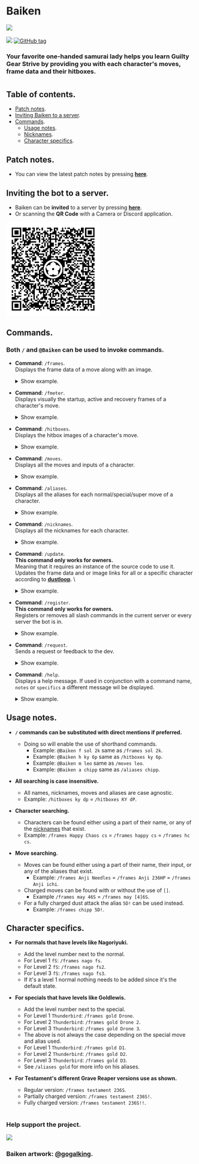 

# Baiken

<img src="https://user-images.githubusercontent.com/80072600/213743131-11012730-7bcd-4ab2-a6b4-e7406fdec419.jpg" />

[![](https://img.shields.io/static/v1?label=Sponsor&message=%E2%9D%A4&logo=GitHub&color=%23fe8e86)](https://github.com/sponsors/yakiimoninja)
[![GitHub tag](https://img.shields.io/github/tag/yakiimoninja/baiken.svg)](https://github.com/yakiimoninja/baiken/releases/latest)

### Your favorite one-handed samurai lady helps you learn Guilty Gear Strive by providing you with each character's moves, frame data and their hitboxes.
#

## Table of contents.
- [Patch notes](https://github.com/yakiimoninja/baiken/releases).
- [Inviting Baiken to a server](#inviting-the-bot-to-a-server).
- [Commands](#commands).
    - [Usage notes](#usage-notes).
    - [Nicknames](data/nicknames.json).
    - [Character specifics](#character-specifics).

## Patch notes.
- You can view the latest patch notes by pressing [**here**](https://github.com/yakiimoninja/baiken/releases).

## Inviting the bot to a server.
- Baiken can be **invited** to a server by pressing [**here**](https://discord.com/api/oauth2/authorize?client_id=919027797429727272&permissions=2147535872&scope=bot%20applications.commands).
- Or scanning the **QR Code** with a Camera or Discord application.

<img src="data/images/baiken_qr.png" width="250" height="250" />

## Commands.
### Both **`/`** and **`@Baiken`** can be used to invoke commands.
- **Command**: `/frames`. \
Displays the frame data of a move along with an image.
    <details>
        <summary>Show example.</summary>
            <p>
                <img src="https://user-images.githubusercontent.com/80072600/213763206-277c7615-66f2-4815-8e66-8da6f5fb70a9.png" />
            </p>
    </details>

- **Command**: `/fmeter`.\
Displays visually the startup, active and recovery frames of a character's move.
    <details>
        <summary>Show example.</summary>
        <p>
            <img src="https://user-images.githubusercontent.com/80072600/213763165-e7499889-9aba-4a98-9e3e-6bd12399e40e.png"/>
        </p>
    </details>

- **Command**: `/hitboxes`. \
Displays the hitbox images of a character's move.
    <details>
        <summary>Show example.</summary>
        <p>
            <img src="https://user-images.githubusercontent.com/80072600/213763221-f648e100-be22-4669-9d89-ad01dd0c2736.png"/>
        </p>
    </details>
  
- **Command**: `/moves`.\
Displays all the moves and inputs of a character.
    <details>
        <summary>Show example.</summary>
        <p>
            <img src="https://user-images.githubusercontent.com/80072600/213763223-bd3785a8-2070-44ce-93ab-9c8bd2abbc31.png"/>
        </p>
    </details>

- **Command**: `/aliases`.\
Displays all the aliases for each normal/special/super move of a character.
    <details>
        <summary>Show example.</summary>
        <p>
            <img src="https://user-images.githubusercontent.com/80072600/213761709-c08bda5a-4b0b-4d66-85b3-7bb6ef4b814d.png"/>
        </p>
    </details>

- **Command**: `/nicknames`.\
Displays all the nicknames for each character.
    <details>
        <summary>Show example.</summary>
        <p>
            <img src="https://user-images.githubusercontent.com/80072600/213763225-608c9a50-f8bb-4c6b-bbba-72b24082a6d3.png"/>
        </p>
    </details>

- **Command**: `/update`.\
**This command only works for owners.** \
Meaning that it requires an instance of the source code to use it. \
Updates the frame data and or image links for all or a specific character according to [**dustloop**](https://dustloop.com). \
    <details>
        <summary>Show example.</summary>
        <p>
            <img src="https://user-images.githubusercontent.com/80072600/213763235-1305c8cd-e58f-4200-a008-744f65df32d7.png"/>
        </p>
    </details>

- **Command**: `/register`.\
**This command only works for owners.** \
Registers or removes all slash commands in the current server or every server the bot is in.
    <details>
        <summary>Show example.</summary>
        <p>
            <img src="https://user-images.githubusercontent.com/80072600/213763229-8e7bc940-ac37-462c-b755-2c6ebd063221.png"/>
        </p>
    </details>

- **Command**: `/request`.\
Sends a request or feedback to the dev.
    <details>
        <summary>Show example.</summary>
        <p>
            <img src="https://user-images.githubusercontent.com/80072600/213763233-b40acb55-53d6-4916-a145-6b7d95c1e15d.png"/>
        </p>
    </details>

- **Command**: `/help`.\
Displays a help message. If used in conjunction with a command name, `notes` or `specifics` a different message wil be displayed.
    <details>
        <summary>Show example.</summary>
        <p>
            <img src="https://user-images.githubusercontent.com/80072600/213763210-50dce454-5195-467a-8284-cdd6acdf9da5.png"/>
            <img src="https://user-images.githubusercontent.com/80072600/213763215-8dba5d56-5060-4e8f-9808-090bb1517484.png"/>
        </p>
    </details>

## Usage notes.

- **`/` commands can be substituted with direct mentions if preferred.**
    - Doing so will enable the use of shorthand commands.
        - Example: `@Baiken f sol 2k` same as `/frames sol 2k`.
        - Example: `@Baiken h ky 6p` same as `/hitboxes ky 6p`.
        - Example: `@Baiken m leo` same as `/moves leo`.
        - Example: `@Baiken a chipp` same as `/aliases chipp`.

- **All searching is case insensitive.**
  - All names, nicknames, moves and aliases are case agnostic.
  - Example: `/hitboxes ky dp` = `/hitboxes KY dP`.

- **Character searching.**
  - Characters can be found either using a part of their name, or any of the [nicknames](https://github.com/yakiimoninja/baiken/blob/main/data/nicknames.json) that exist.
  - Example: `/frames Happy Chaos cs` = `/frames happy cs` = `/frames hc cs`.

- **Move searching.**
   - Moves can be found either using a part of their name, their input, or any of the aliases that exist.
      - Example: `/frames Anji Needles` = `/frames Anji 236HP` = `/frames Anji ichi`.
   - Charged moves can be found with or without the use of `[]`.
      - Example `/frames may 46S` = `/frames may [4]6S`.
   - For a fully charged dust attack the alias `5D!` can be used instead.
      - Example: `/frames chipp 5D!`.

## Character specifics.
- **For normals that have levels like Nagoriyuki.**
  - Add the level number next to the normal.
  - For Level 1 `fS`: `/frames nago fs`. 
  - For Level 2 `fS`: `/frames nago fs2`.
  - For Level 3 `fS`: `/frames nago fs3`.
  - If it's a level 1 normal nothing needs to be added since it's the default state.

- **For specials that have levels like Goldlewis.**
  - Add the level number next to the special.
  - For Level 1 `Thunderbird`: `/frames gold Drone`.
  - For Level 2 `Thunderbird`: `/frames gold Drone 2`.
  - For Level 3 `Thunderbird`: `/frames gold Drone 3`.
  - The above is not always the case depending on the special move and alias used.
  - For Level 1 `Thunderbird`: `/frames gold D1`.
  - For Level 2 `Thunderbird`: `/frames gold D2`.
  - For Level 3 `Thunderbird`: `/frames gold D3`.
  - See `/aliases gold` for more info on his aliases.

- **For Testament's different Grave Reaper versions use as shown.**
  - Regular version: `/frames testament 236S`.
  - Partially charged version: `/frames testament 236S!`.
  - Fully charged version: `/frames testament 236S!!`.
#
### Help support the project.
[![](https://img.shields.io/static/v1?label=Sponsor&message=%E2%9D%A4&logo=GitHub&color=%23fe8e86)](https://github.com/sponsors/yakiimoninja)
### Baiken artwork: [@gogalking](https://twitter.com/gogalking/status/1307199393607553024).
